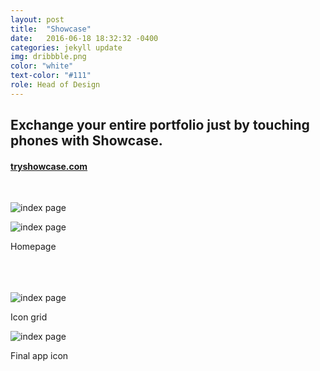 ```yaml
---
layout: post
title:  "Showcase"
date:   2016-06-18 18:32:32 -0400
categories: jekyll update
img: dribbble.png
color: "white"
text-color: "#111"
role: Head of Design
---
```

## Exchange your entire portfolio just by touching phones with Showcase.

#### **[tryshowcase.com](http://tryshowcase.com)**

<br/>

![index page](/img/showcase-hand.png)

![index page](/img/shows.png)

<div class="caption">Homepage</div>

<br/>

<div class="row">
  <div class="col-sm-4">
    <img src="/img/showcase-p1.png" alt="">
  </div>
  <div class="col-sm-4">
    <img src="/img/showcase-p2.png" alt="">
  </div>
  <div class="col-sm-4">
    <img src="/img/showcase-p3.png" alt="">
  </div>
</div>

<br/>
<br/>

![index page](/img/showcase-grid.png)

<div class="caption">Icon grid</div>

![index page](/img/showcase-icon.png)

<div class="caption">Final app icon</div>
